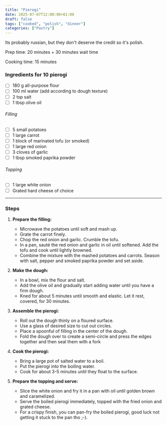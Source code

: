 ```yaml
---
title: "Pierogi"
date: 2025-07-07T12:00:00+01:00
draft: false
tags: ["cooked", "polish", "dinner"]
categories: ["Pastry"]
---
```


Its probably russian, but they don't deserve the credit so it's polish.

<div class="recipe" id="recipe">
Prep time: 20 minutes + 30 minutes wait time

Cooking time: 15 minutes

### Ingredients for 10 pierogi
- [ ] 180 g all-purpose flour  
- [ ] 100 ml water (add according to dough texture)
- [ ] 2 tsp salt
- [ ] 1 tbsp olive oil
###### Filling
- [ ] 5 small potatoes
- [ ] 1 large carrot
- [ ] 1 block of marinated tofu (or smoked)
- [ ] 1 large red onion
- [ ] 3 cloves of garlic
- [ ] 1 tbsp smoked paprika powder
###### Topping
- [ ] 1 large white onion
- [ ] Grated hard cheese of choice
<hr>

### Steps
1.  **Prepare the filling:**
    - Microwave the potatoes until soft and mash up.
    - Grate the carrot finely.
    - Chop the red onion and garlic. Crumble the tofu.
    - In a pan, sauté the red onion and garlic in oil until softened. Add the tofu and cook until lightly browned.
    - Combine the mixture with the mashed potatoes and carrots. Season with salt, pepper and smoked paprika powder and set aside.
2.  **Make the dough:**
    - In a bowl, mix the flour and salt.
    - Add the olive oil and gradually start adding water until you have a firm dough.
    - Kned for about 5 minutes until smooth and elastic. Let it rest, covered, for 30 minutes.

3.  **Assemble the pierogi:**
    - Roll out the dough thinly on a floured surface.
    - Use a glass of desired size to cut out circles.
    - Place a spoonful of filling in the center of the dough.
    - Fold the dough over to create a semi-circle and press the edges together and then seal them with a fork

4.  **Cook the pierogi:**
    - Bring a large pot of salted water to a boil.
    - Put the pierogi into the boiling water.
    - Cook for about 3-5 minutes until they float to the surface.

5.  **Prepare the topping and serve:**
    - Slice the white onion and fry it in a pan with oil until golden brown and caramelized.
    - Serve the boiled pierogi immediately, topped with the fried onion and grated cheese. 
    - For a crispy finish, you can pan-fry the boiled pierogi, good luck not getting it stuck to the pan tho ;-).
</div>

